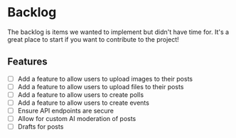 # Backlog

The backlog is items we wanted to implement but didn't have time for. It's a
great place to start if you want to contribute to the project!

## Features

- [ ] Add a feature to allow users to upload images to their posts
- [ ] Add a feature to allow users to upload files to their posts
- [ ] Add a feature to allow users to create polls
- [ ] Add a feature to allow users to create events
- [ ] Ensure API endpoints are secure
- [ ] Allow for custom AI moderation of posts
- [ ] Drafts for posts
